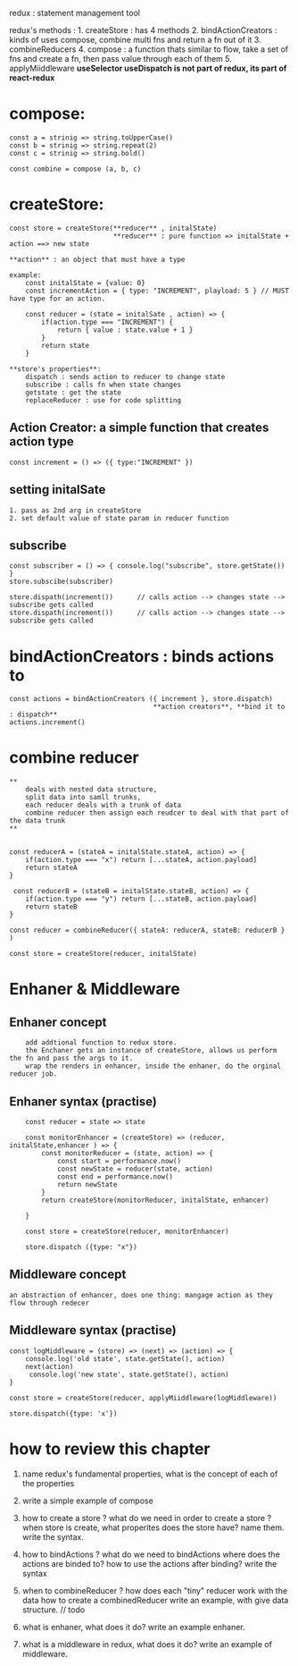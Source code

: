 redux : statement management tool 

redux's methods :
    1. createStore : has 4 methods 
    2. bindActionCreators : kinds of uses compose, combine multi fns and return a fn out of it
    3. combineReducers 
    4. compose : a function thats similar to flow, take a set of fns and create a fn, then pass value through each of them
    5. applyMiiddleware
    **useSelector useDispatch is not part of redux, its part of react-redux**


# compose: 

    const a = strinig => string.toUpperCase()
    const b = strinig => string.repeat(2)
    const c = strinig => string.bold()

    const combine = compose (a, b, c)

# createStore: 
    const store = createStore(**reducer** , initalState)
                              **reducer** : pure function => initalState + action ==> new state
                                                                           **action** : an object that must have a type

    example: 
        const initalState = {value: 0}
        const incrementAction = { type: "INCREMENT", playload: 5 } // MUST have type for an action. 

        const reducer = (state = initalSate , action) => {
            if(action.type === "INCREMENT") {
                return { value : state.value + 1 }
            }
            return state
        }

    **store's properties**: 
        dispatch : sends action to reducer to change state 
        subscribe : calls fn when state changes 
        getstate : get the state
        replaceReducer : use for code splitting

## Action Creator: a simple function that creates action type 
    const increment = () => ({ type:"INCREMENT" })

## setting initalSate
    1. pass as 2nd arg in createStore 
    2. set default value of state param in reducer function 

## subscribe 
    const subscriber = () => { console.log("subscribe", store.getState()) }
    store.subscibe(subscriber)  

    store.dispath(increment())      // calls action --> changes state --> subscribe gets called
    store.dispath(increment())      // calls action --> changes state --> subscribe gets called


# bindActionCreators : binds actions to 

    const actions = bindActionCreators ({ increment }, store.dispatch)
                                        **action creators**, **bind it to : dispatch**
    actions.increment() 

# combine reducer
    **
        deals with nested data structure,
        split data into samll trunks,
        each reducer deals with a trunk of data 
        combine reducer then assign each reudcer to deal with that part of the data trunk 
    ** 


    const reducerA = (stateA = initalState.stateA, action) => {
        if(action.type === "x") return [...stateA, action.payload]
        return stateA
    }

     const reducerB = (stateB = initalState.stateB, action) => {
        if(action.type === "y") return [...stateB, action.payload]
        return stateB
    }

    const reducer = combineReducer({ stateA: reducerA, stateB: reducerB } )

    const store = createStore(reducer, initalState)

    
 
# Enhaner & Middleware

## Enhaner concept
        add addtional function to redux store. 
        the Enchaner gets an instance of createStore, allows us perform the fn and pass the args to it.
        wrap the renders in enhancer, inside the enhaner, do the orginal reducer job.


## Enhaner syntax (practise)
        const reducer = state => state 
        
        const monitorEnhancer = (createStore) => (reducer, initalState,enhancer ) => {
            const monitorReducer = (state, action) => {
                const start = performance.now()
                const newState = reducer(state, action)
                const end = performance.now()
                return newState
            }
            return createStore(monitorReducer, initalState, enhancer)

        }

        const store = createStore(reducer, monitorEnhancer) 

        store.dispatch ({type: "x"})

## Middleware concept 
    an abstraction of enhancer, does one thing: mangage action as they flow through redecer 

## Middleware syntax (practise)

    const logMiddleware = (store) => (next) => (action) => {
        console.log('old state', state.getState(), action)
        next(action)
         console.log('new state', state.getState(), action)
    }

    const store = createStore(reducer, applyMiiddleware(logMiddleware))

    store.dispatch({type: 'x'})



# how to review this chapter 

1.  name redux's fundamental properties, what is the concept of each of the properties 

2.  write a simple example of compose 

3.  how to create a store ? 
    what do we need in order to create a store ? 
    when store is create, what properites does the store have? name them.
    write the syntax. 

4.  how to bindActions ? 
    what do we need to bindActions 
    where does the actions are binded to? 
    how to use the actions after binding? 
    write the syntax 

5.  when to combineReducer ? 
    how does each "tiny" reducer work with the data
    how to create a combinedReducer
    write an example, with give data structure.  // todo 

6.  what is enhaner, what does it do? 
    write an example enhaner.

7.  what is a middleware in redux, what does it do? 
    write an example of middleware.